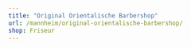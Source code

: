 ```yaml
---
title: "Original Orientalische Barbershop"
url: /mannheim/original-orientalische-barbershop/
shop: Friseur
---
```


